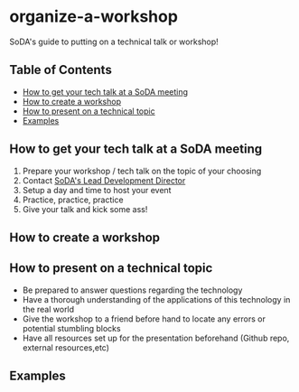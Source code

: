 # organize-a-workshop
SoDA's guide to putting on a technical talk or workshop!

## Table of Contents

* [How to get your tech talk at a SoDA meeting](#how-to-get-your-tech-talk-at-a-soda-meeting)
* [How to create a workshop](#how-to-create-a-workshop)
* [How to present on a technical topic](#how-to-present-on-a-technical-topic)
* [Examples](#examples) 


## How to get your tech talk at a SoDA meeting

1. Prepare your workshop / tech talk on the topic of your choosing
2. Contact [SoDA's Lead Development Director](mailto:taforres@asu.edu?Subject=Lets-put-on-a-workshop!)
3. Setup a day and time to host your event
4. Practice, practice, practice
5. Give your talk and kick some ass!

## How to create a workshop

## How to present on a technical topic

* Be prepared to answer questions regarding the technology
* Have a thorough understanding of the applications of this technology in the real world
* Give the workshop to a friend before hand to locate any errors or potential stumbling blocks
* Have all resources set up for the presentation beforehand (Github repo, external resources,etc)

## Examples

